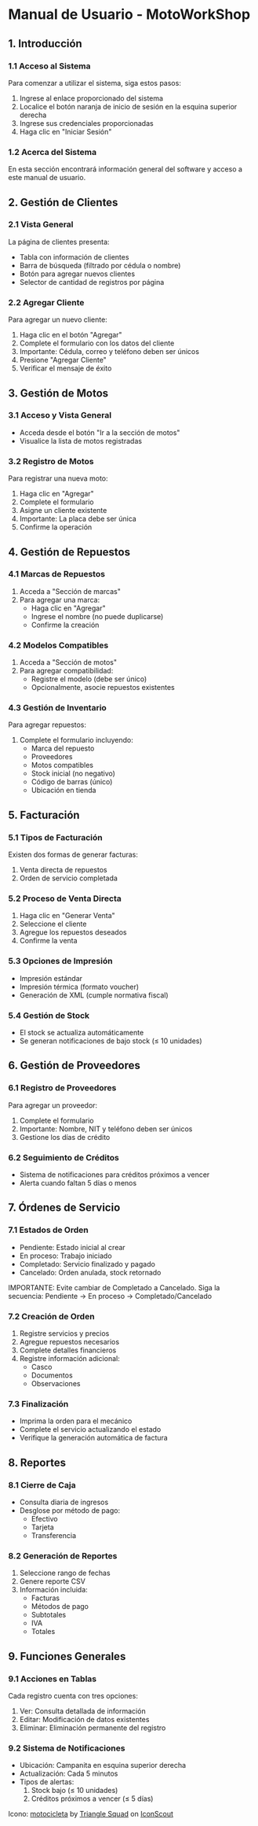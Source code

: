 # Manual de Usuario - MotoWorkShop

## 1. Introducción

### 1.1 Acceso al Sistema
Para comenzar a utilizar el sistema, siga estos pasos:
1. Ingrese al enlace proporcionado del sistema
2. Localice el botón naranja de inicio de sesión en la esquina superior derecha
3. Ingrese sus credenciales proporcionadas
4. Haga clic en "Iniciar Sesión"

### 1.2 Acerca del Sistema
En esta sección encontrará información general del software y acceso a este manual de usuario.

## 2. Gestión de Clientes

### 2.1 Vista General
La página de clientes presenta:
- Tabla con información de clientes
- Barra de búsqueda (filtrado por cédula o nombre)
- Botón para agregar nuevos clientes
- Selector de cantidad de registros por página

### 2.2 Agregar Cliente
Para agregar un nuevo cliente:
1. Haga clic en el botón "Agregar"
2. Complete el formulario con los datos del cliente
3. Importante: Cédula, correo y teléfono deben ser únicos
4. Presione "Agregar Cliente"
5. Verificar el mensaje de éxito

## 3. Gestión de Motos

### 3.1 Acceso y Vista General
- Acceda desde el botón "Ir a la sección de motos"
- Visualice la lista de motos registradas

### 3.2 Registro de Motos
Para registrar una nueva moto:
1. Haga clic en "Agregar"
2. Complete el formulario
3. Asigne un cliente existente
4. Importante: La placa debe ser única
5. Confirme la operación

## 4. Gestión de Repuestos

### 4.1 Marcas de Repuestos
1. Acceda a "Sección de marcas"
2. Para agregar una marca:
   - Haga clic en "Agregar"
   - Ingrese el nombre (no puede duplicarse)
   - Confirme la creación

### 4.2 Modelos Compatibles
1. Acceda a "Sección de motos"
2. Para agregar compatibilidad:
   - Registre el modelo (debe ser único)
   - Opcionalmente, asocie repuestos existentes

### 4.3 Gestión de Inventario
Para agregar repuestos:
1. Complete el formulario incluyendo:
   - Marca del repuesto
   - Proveedores
   - Motos compatibles
   - Stock inicial (no negativo)
   - Código de barras (único)
   - Ubicación en tienda

## 5. Facturación

### 5.1 Tipos de Facturación
Existen dos formas de generar facturas:
1. Venta directa de repuestos
2. Orden de servicio completada

### 5.2 Proceso de Venta Directa
1. Haga clic en "Generar Venta"
2. Seleccione el cliente
3. Agregue los repuestos deseados
4. Confirme la venta

### 5.3 Opciones de Impresión
- Impresión estándar
- Impresión térmica (formato voucher)
- Generación de XML (cumple normativa fiscal)

### 5.4 Gestión de Stock
- El stock se actualiza automáticamente
- Se generan notificaciones de bajo stock (≤ 10 unidades)

## 6. Gestión de Proveedores

### 6.1 Registro de Proveedores
Para agregar un proveedor:
1. Complete el formulario
2. Importante: Nombre, NIT y teléfono deben ser únicos
3. Gestione los días de crédito

### 6.2 Seguimiento de Créditos
- Sistema de notificaciones para créditos próximos a vencer
- Alerta cuando faltan 5 días o menos

## 7. Órdenes de Servicio

### 7.1 Estados de Orden
- Pendiente: Estado inicial al crear
- En proceso: Trabajo iniciado
- Completado: Servicio finalizado y pagado
- Cancelado: Orden anulada, stock retornado

IMPORTANTE: Evite cambiar de Completado a Cancelado. Siga la secuencia:
Pendiente → En proceso → Completado/Cancelado

### 7.2 Creación de Orden
1. Registre servicios y precios
2. Agregue repuestos necesarios
3. Complete detalles financieros
4. Registre información adicional:
   - Casco
   - Documentos
   - Observaciones

### 7.3 Finalización
- Imprima la orden para el mecánico
- Complete el servicio actualizando el estado
- Verifique la generación automática de factura

## 8. Reportes

### 8.1 Cierre de Caja
- Consulta diaria de ingresos
- Desglose por método de pago:
  - Efectivo
  - Tarjeta
  - Transferencia

### 8.2 Generación de Reportes
1. Seleccione rango de fechas
2. Genere reporte CSV
3. Información incluida:
   - Facturas
   - Métodos de pago
   - Subtotales
   - IVA
   - Totales

## 9. Funciones Generales

### 9.1 Acciones en Tablas
Cada registro cuenta con tres opciones:
1. Ver: Consulta detallada de información
2. Editar: Modificación de datos existentes
3. Eliminar: Eliminación permanente del registro

### 9.2 Sistema de Notificaciones
- Ubicación: Campanita en esquina superior derecha
- Actualización: Cada 5 minutos
- Tipos de alertas:
  1. Stock bajo (≤ 10 unidades)
  2. Créditos próximos a vencer (≤ 5 días)


Icono:
<a href="https://iconscout.com/icons/motocicleta" class="text-underline font-size-sm" target="_blank">motocicleta</a> by <a href="https://iconscout.com/es/contributors/triangle-squad/:assets" class="text-underline font-size-sm">Triangle Squad</a> on <a href="https://iconscout.com" class="text-underline font-size-sm">IconScout</a>
